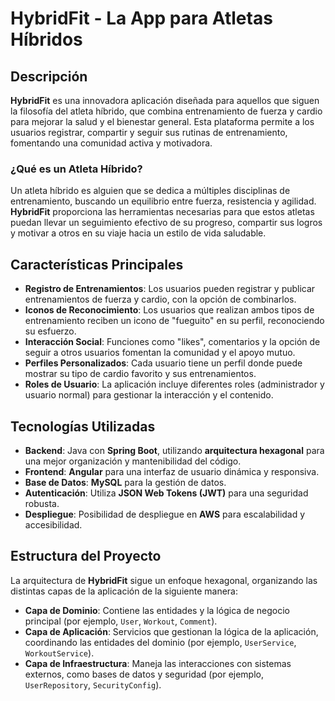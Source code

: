 # HybridFit - La App para Atletas Híbridos

## Descripción

**HybridFit** es una innovadora aplicación diseñada para aquellos que siguen la filosofía del atleta híbrido, que combina entrenamiento de fuerza y cardio para mejorar la salud y el bienestar general. Esta plataforma permite a los usuarios registrar, compartir y seguir sus rutinas de entrenamiento, fomentando una comunidad activa y motivadora.

### ¿Qué es un Atleta Híbrido?

Un atleta híbrido es alguien que se dedica a múltiples disciplinas de entrenamiento, buscando un equilibrio entre fuerza, resistencia y agilidad. **HybridFit** proporciona las herramientas necesarias para que estos atletas puedan llevar un seguimiento efectivo de su progreso, compartir sus logros y motivar a otros en su viaje hacia un estilo de vida saludable.

## Características Principales

- **Registro de Entrenamientos**: Los usuarios pueden registrar y publicar entrenamientos de fuerza y cardio, con la opción de combinarlos.
- **Iconos de Reconocimiento**: Los usuarios que realizan ambos tipos de entrenamiento reciben un icono de "fueguito" en su perfil, reconociendo su esfuerzo.
- **Interacción Social**: Funciones como "likes", comentarios y la opción de seguir a otros usuarios fomentan la comunidad y el apoyo mutuo.
- **Perfiles Personalizados**: Cada usuario tiene un perfil donde puede mostrar su tipo de cardio favorito y sus entrenamientos.
- **Roles de Usuario**: La aplicación incluye diferentes roles (administrador y usuario normal) para gestionar la interacción y el contenido.

## Tecnologías Utilizadas

- **Backend**: Java con **Spring Boot**, utilizando **arquitectura hexagonal** para una mejor organización y mantenibilidad del código.
- **Frontend**: **Angular** para una interfaz de usuario dinámica y responsiva.
- **Base de Datos**: **MySQL** para la gestión de datos.
- **Autenticación**: Utiliza **JSON Web Tokens (JWT)** para una seguridad robusta.
- **Despliegue**: Posibilidad de despliegue en **AWS** para escalabilidad y accesibilidad.

## Estructura del Proyecto

La arquitectura de **HybridFit** sigue un enfoque hexagonal, organizando las distintas capas de la aplicación de la siguiente manera:

- **Capa de Dominio**: Contiene las entidades y la lógica de negocio principal (por ejemplo, `User`, `Workout`, `Comment`).
- **Capa de Aplicación**: Servicios que gestionan la lógica de la aplicación, coordinando las entidades del dominio (por ejemplo, `UserService`, `WorkoutService`).
- **Capa de Infraestructura**: Maneja las interacciones con sistemas externos, como bases de datos y seguridad (por ejemplo, `UserRepository`, `SecurityConfig`).

